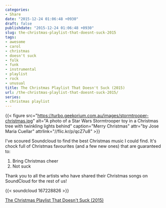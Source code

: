 ```yaml
---
categories:
- Share
date: "2015-12-24 01:06:48 +0930"
draft: false
publishdate: "2015-12-24 01:06:48 +0930"
slug: the-christmas-playlist-that-doesnt-suck-2015
tags:
- awesome
- carol
- christmas
- doesn't suck
- folk
- funk
- instrumental
- playlist
- rock
- unusual
title: The Christmas Playlist That Doesn't Suck (2015)
url: /the-christmas-playlist-that-doesnt-suck-2015/
series:
- christmas playlist
---
```


{{< figure src="https://turbo.geekorium.com.au/images/stormtrooper-christmas.jpg" alt="A photo of a Star Wars Stormtrooper toy in a Christmas tree with twinkling lights behind" caption="Merry Christmas" attr="by Jose Maria Cuellar" attrlink="//flic.kr/p/qcZ7u8" >}}

I've scoured Soundcloud to find the best Christmas music I could find. It's chock full of Christmas favourites (and a few new ones) that are guaranteed to:

1.  Bring Christmas cheer
2.  Not suck

Thank you to all the artists who have shared their Christmas songs on SoundCloud for the rest of us!

{{< soundcloud 167228826 >}}

[The Christmas Playlist That Doesn't Suck (2015)](//soundcloud.com/screenbeard/sets/christmas-playlist-2015)
